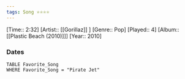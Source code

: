 ```yaml
---
tags: Song ⭐⭐⭐⭐ 
---
```

[Time:: 2:32]
[Artist:: [[Gorillaz]] ]
[Genre:: Pop]
[Played:: 4]
[Album:: [[Plastic Beach (2010)]]]
[Year:: 2010]
### Dates
````dataview
TABLE Favorite_Song
WHERE Favorite_Song = "Pirate Jet"
````